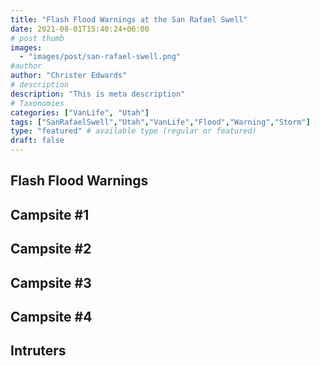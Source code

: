 ```yaml
---
title: "Flash Flood Warnings at the San Rafael Swell"
date: 2021-08-01T15:40:24+06:00
# post thumb
images:
  - "images/post/san-rafael-swell.png"
#author
author: "Christer Edwards"
# description
description: "This is meta description"
# Taxonomies
categories: ["VanLife", "Utah"]
tags: ["SanRafaelSwell","Utah","VanLife","Flood","Warning","Storm"]
type: "featured" # available type (regular or featured)
draft: false
---
```


## Flash Flood Warnings

## Campsite #1

## Campsite #2

## Campsite #3

## Campsite #4

## Intruters
